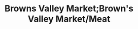 ---
title: "Browns Valley Market;Brown's Valley Market/Meat"
url: /napa/browns-valley-market-browns-valley-market-meat/
shop: Supermarkt
---